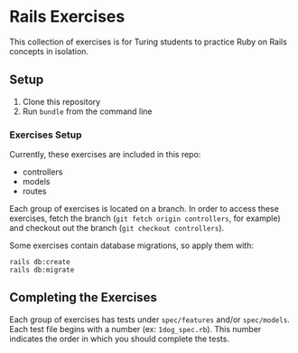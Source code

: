 # Rails Exercises

This collection of exercises is for Turing students to practice Ruby on Rails concepts in isolation.

## Setup

1. Clone this repository
1. Run `bundle` from the command line

### Exercises Setup

Currently, these exercises are included in this repo:

* controllers
* models
* routes

Each group of exercises is located on a branch. In order to access these exercises, fetch the branch (`git fetch origin controllers`, for example) and checkout out the branch (`git checkout controllers`).

Some exercises contain database migrations, so apply them with:

```
rails db:create
rails db:migrate
```

## Completing the Exercises

Each group of exercises has tests under `spec/features` and/or `spec/models`. Each test file begins with a number (ex: `1dog_spec.rb`). This number indicates the order in which you should complete the tests.
